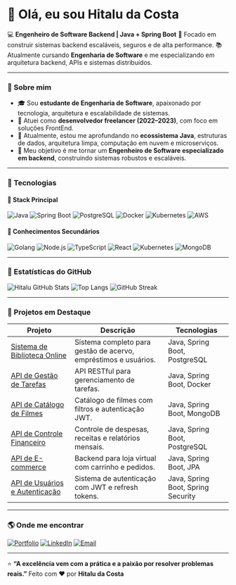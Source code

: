# 👋 Olá, eu sou Hitalu da Costa

💻 **Engenheiro de Software Backend | Java + Spring Boot**
🎯 Focado em construir sistemas backend escaláveis, seguros e de alta performance.
📚 Atualmente cursando **Engenharia de Software** e me especializando em arquitetura backend, APIs e sistemas distribuídos.

---

### 🧠 Sobre mim

- 🎓 Sou **estudante de Engenharia de Software**, apaixonado por tecnologia, arquitetura e escalabilidade de sistemas.
- 💼 Atuei como **desenvolvedor freelancer (2022–2023)**, com foco em soluções FrontEnd.
- 🧩 Atualmente, estou me aprofundando no **ecossistema Java**, estruturas de dados, arquitetura limpa, computação em nuvem e microserviços.
- 🚀 Meu objetivo é me tornar um **Engenheiro de Software especializado em backend**, construindo sistemas robustos e escaláveis.

---

### 🧰 Tecnologias

#### 🔹 Stack Principal

![Java](https://img.shields.io/badge/Java-%23ED8B00.svg?style=for-the-badge&logo=openjdk&logoColor=white)
![Spring Boot](https://img.shields.io/badge/Spring_Boot-%236DB33F.svg?style=for-the-badge&logo=springboot&logoColor=white)
![PostgreSQL](https://img.shields.io/badge/PostgreSQL-%23316192.svg?style=for-the-badge&logo=postgresql&logoColor=white)
![Docker](https://img.shields.io/badge/Docker-%230db7ed.svg?style=for-the-badge&logo=docker&logoColor=white)
![Kubernetes](https://img.shields.io/badge/Kubernetes-326CE5?style=for-the-badge&logo=kubernetes&logoColor=white)
![AWS](https://img.shields.io/badge/AWS-%23FF9900.svg?style=for-the-badge&logo=amazon-aws&logoColor=white)

#### 🔹 Conhecimentos Secundários

![Golang](https://img.shields.io/badge/Go-00ADD8?style=for-the-badge&logo=go&logoColor=white)
![Node.js](https://img.shields.io/badge/Node.js-339933?style=for-the-badge&logo=node.js&logoColor=white)
![TypeScript](https://img.shields.io/badge/TypeScript-%23007ACC.svg?style=for-the-badge&logo=typescript&logoColor=white)
![React](https://img.shields.io/badge/React-%2320232a.svg?style=for-the-badge&logo=react&logoColor=%2361DAFB)
![Kubernetes](https://img.shields.io/badge/Kubernetes-326CE5?style=for-the-badge&logo=kubernetes&logoColor=white)
![MongoDB](https://img.shields.io/badge/MongoDB-%2347A248.svg?style=for-the-badge&logo=mongodb&logoColor=white)

---

### 🧩 Estatísticas do GitHub

![Hitalu GitHub Stats](https://github-readme-stats.vercel.app/api?username=hitalu&show_icons=true&theme=tokyonight&hide_border=true&locale=pt-br)
![Top Langs](https://github-readme-stats.vercel.app/api/top-langs/?username=htldacosta&layout=compact&theme=radical)
![GitHub Streak](https://streak-stats.demolab.com?user=hitalu&theme=tokyonight&hide_border=true&locale=pt-br)

---

### 🚀 Projetos em Destaque

| Projeto                                                                      | Descrição                                                       | Tecnologias                        |
| ---------------------------------------------------------------------------- | --------------------------------------------------------------- | ---------------------------------- |
| [Sistema de Biblioteca Online](https://github.com/hitalu/sistema-biblioteca) | Sistema completo para gestão de acervo, empréstimos e usuários. | Java, Spring Boot, PostgreSQL      |
| [API de Gestão de Tarefas](https://github.com/hitalu/todolist-api)           | API RESTful para gerenciamento de tarefas.                      | Java, Spring Boot, Docker          |
| [API de Catálogo de Filmes](https://github.com/hitalu/movie-catalog-api)     | Catálogo de filmes com filtros e autenticação JWT.              | Java, Spring Boot, MongoDB         |
| [API de Controle Financeiro](https://github.com/hitalu/finance-api)          | Controle de despesas, receitas e relatórios mensais.            | Java, Spring Boot, PostgreSQL      |
| [API de E-commerce](https://github.com/hitalu/ecommerce-api)                 | Backend para loja virtual com carrinho e pedidos.               | Java, Spring Boot, JPA             |
| [API de Usuários e Autenticação](https://github.com/hitalu/auth-api)         | Sistema de autenticação com JWT e refresh tokens.               | Java, Spring Boot, Spring Security |

---

### 🌎 Onde me encontrar

[![Portfolio](https://img.shields.io/badge/Portfólio-000?style=for-the-badge&logo=vercel&logoColor=white)](https://hitalu.dev)
[![LinkedIn](https://img.shields.io/badge/LinkedIn-0077B5?style=for-the-badge&logo=linkedin&logoColor=white)](https://linkedin.com/in/hitalu)
[![Email](https://img.shields.io/badge/Email-%23D14836?style=for-the-badge&logo=gmail&logoColor=white)](mailto:hitalu@example.com)

---

⭐ **“A excelência vem com a prática e a paixão por resolver problemas reais.”**
Feito com ❤️ por **Hitalu da Costa**
